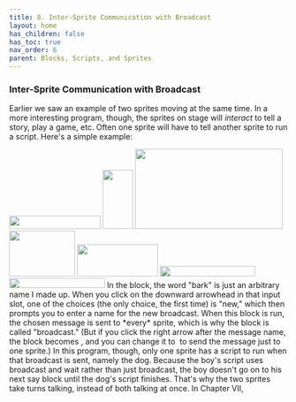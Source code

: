 ```yaml
---
title: 8. Inter-Sprite Communication with Broadcast
layout: home
has_children: false
has_toc: true
nav_order: 6
parent: Blocks, Scripts, and Sprites
---
```


### Inter-Sprite Communication with Broadcast

Earlier we saw an example of two sprites moving at the same time. In a
more interesting program, though, the sprites on stage will *interact*
to tell a story, play a game, etc. Often one sprite will have to tell
another sprite to run a script. Here's a simple example:

<img src="/snap-manual/assets/images/image40.png" style="width:165px; height:24px">
<img src="/snap-manual/assets/images/image41.png" style="width:55px; height:107px">

<img src="/snap-manual/assets/images/image42.png" style="width:267px; height:145px">

<img src="/snap-manual/assets/images/image43.png" style="width:119px; height:83px">

<img src="/snap-manual/assets/images/image44.png" style="width:146px; height:58px">


<img src="/snap-manual/assets/images/image45.png" style="width:172px; height:19px">
<img src="/snap-manual/assets/images/image46.png" style="width:173px; height:18px">
In the block, the word "bark" is just an
arbitrary name I made up. When you click on the downward arrowhead in
that input slot, one of the choices (the only choice, the first time) is
"new," which then prompts you to enter a name for the new broadcast.
When this block is run, the chosen message is sent to *every* sprite,
which is why the block is called "broadcast." (But if you click the
right arrow after the message name, the block becomes , and you can
change it to  to send the message just to one sprite.) In this program,
though, only one sprite has a script to run when that broadcast is sent,
namely the dog. Because the boy's script uses broadcast and wait rather
than just broadcast, the boy doesn't go on to his next say block until
the dog's script finishes. That's why the two sprites take turns
talking, instead of both talking at once. In Chapter VII,

